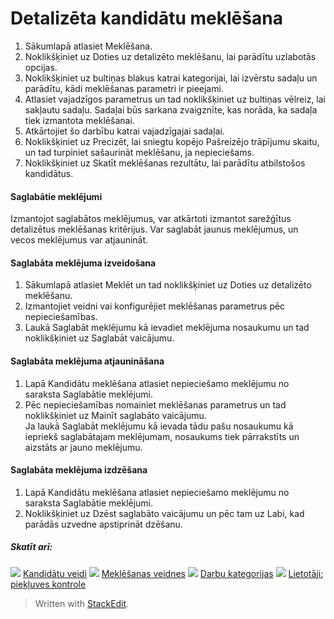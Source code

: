 # Detalizēta kandidātu meklēšana

1.  Sākumlapā  atlasiet  Meklēšana.
2.  Noklikšķiniet uz  Doties uz detalizēto meklēšanu, lai parādītu uzlabotās opcijas.
3.  Noklikšķiniet uz bultiņas blakus katrai kategorijai, lai izvērstu sadaļu un parādītu, kādi meklēšanas parametri ir pieejami.
4.  Atlasiet vajadzīgos parametrus un tad noklikšķiniet uz bultiņas vēlreiz, lai sakļautu sadaļu. Sadaļai būs sarkana zvaigznīte, kas norāda, ka sadaļa tiek izmantota meklēšanai.
5.  Atkārtojiet šo darbību katrai vajadzīgajai sadaļai.
6.  Noklikšķiniet uz  Precizēt, lai sniegtu kopējo  Pašreizējo trāpījumu skaitu, un tad turpiniet sašaurināt meklēšanu, ja nepieciešams.
7.  Noklikšķiniet uz  Skatīt meklēšanas rezultātu, lai parādītu atbilstošos kandidātus.

#### Saglabātie meklējumi

Izmantojot saglabātos meklējumus, var atkārtoti izmantot sarežģītus detalizētus meklēšanas kritērijus. Var saglabāt jaunus meklējumus, un vecos meklējumus var atjaunināt.

#### Saglabāta meklējuma izveidošana

1.  Sākumlapā  atlasiet  Meklēt  un tad noklikšķiniet uz  Doties uz detalizēto meklēšanu.
2.  Izmantojiet veidni vai konfigurējiet meklēšanas parametrus pēc nepieciešamības.
3.  Laukā  Saglabāt meklējumu kā  ievadiet meklējuma nosaukumu un tad noklikšķiniet uz  Saglabāt vaicājumu.

#### Saglabāta meklējuma atjaunināšana

1.  Lapā  Kandidātu meklēšana  atlasiet nepieciešamo meklējumu no saraksta  Saglabātie meklējumi.
2.  Pēc nepieciešamības nomainiet meklēšanas parametrus un tad noklikšķiniet uz  Mainīt saglabāto vaicājumu.  
    Ja laukā  Saglabāt meklējumu kā  ievada tādu pašu nosaukumu kā iepriekš saglabātajam meklējumam, nosaukums tiek pārrakstīts un aizstāts ar jauno meklējumu.

#### Saglabāta meklējuma izdzēšana

1.  Lapā  Kandidātu meklēšana  atlasiet nepieciešamo meklējumu no saraksta  Saglabātie meklējumi.
2.  Noklikšķiniet uz  Dzēst saglabāto vaicājumu  un pēc tam uz  Labi, kad parādās uzvedne apstiprināt dzēšanu.

##### Skatīt arī:

![](../Resources/Images/icon-document-link.png)  [Kandidātu veidi](candidate_types.htm)
![](../Resources/Images/icon-document-link.png)  [Meklēšanas veidnes](search_templates.htm)
![](../Resources/Images/icon-document-link.png)  [Darbu kategorijas](job_categories.htm)
![](../Resources/Images/icon-document-link.png)  [Lietotāji: piekļuves kontrole](users_access_controls.htm)


> Written with [StackEdit](https://stackedit.io/).
<!--stackedit_data:
eyJoaXN0b3J5IjpbNjA2NTkxMzgzXX0=
-->